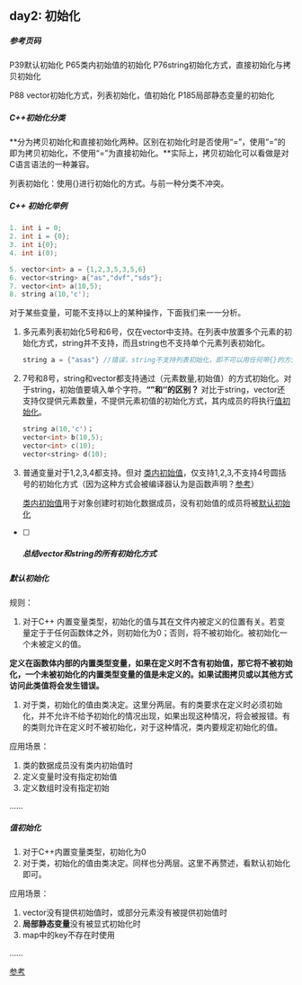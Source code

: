 ## day2: 初始化

##### 参考页码

P39默认初始化 P65类内初始值的初始化 P76string初始化方式，直接初始化与拷贝初始化

P88 vector初始化方式，列表初始化，值初始化 P185局部静态变量的初始化

##### C++初始化分类

**分为拷贝初始化和直接初始化两种。区别在初始化时是否使用“=”，使用“=”的即为拷贝初始化，不使用“=”为直接初始化。**实际上，拷贝初始化可以看做是对C语言语法的一种兼容。

列表初始化：使用{}进行初始化的方式。与前一种分类不冲突。

##### C++ 初始化举例

```c++
1. int i = 0;
2. int i = {0};
3. int i{0};
4. int i(0);

5. vector<int> a = {1,2,3,5,3,5,6}
6. vector<string> a{"as","dvf","sds"};
7. vector<int> a(10,5);
8. string a(10,'c');
```

对于某些变量，可能不支持以上的某种操作，下面我们来一一分析。

1. 多元素列表初始化5号和6号，仅在vector中支持。在列表中放置多个元素的初始化方式，string并不支持，而且string也不支持单个元素列表初始化。

   ```c++
   string a = {"asas"} //错误，string不支持列表初始化，即不可以用任何带{}的方式对string初始化
   ```

2. 7号和8号，string和vector都支持通过（元素数量,初始值）的方式初始化。对于string，初始值要填入单个字符。**“”和‘’的区别？** 对比于string，vector还支持仅提供元素数量，不提供元素初值的初始化方式，其内成员的将执行[值初始化]()。

   ```c++
   string a(10,'c')；
   vector<int> b(10,5);
   vector<int> c(10);  
   vector<string> d(10);
   ```

3. 普通变量对于1,2,3,4都支持。但对 [类内初始值](#类内初始值)，仅支持1,2,3,不支持4号圆括号的初始化方式（因为这种方式会被编译器认为是函数声明？[参考](https://www.zhihu.com/question/37019538)）

   [类内初始值]()用于对象创建时初始化数据成员，没有初始值的成员将被[默认初始化]()

- [ ] ##### 总结vector和string的所有初始化方式








##### 默认初始化

规则：

1. 对于C++ 内置变量类型，初始化的值与其在文件内被定义的位置有关。若变量定于于任何函数体之外，则初始化为0；否则，将不被初始化。被初始化一个未被定义的值。

**定义在函数体内部的内置类型变量，如果在定义时不含有初始值，那它将不被初始化，一个未被初始化的内置类型变量的值是未定义的。如果试图拷贝或以其他方式访问此类值将会发生错误。**



1. 对于类，初始化的值由类决定。这里分两层。有的类要求在定义时必须初始化，并不允许不给予初始化的情况出现，如果出现这种情况，将会被报错。有的类则允许在定义时不被初始化，对于这种情况，类内要规定初始化的值。

应用场景：

1. 类的数据成员没有类内初始值时
2. 定义变量时没有指定初始值
3. 定义数组时没有指定初始

……

##### 值初始化

1. 对于C++内置变量类型，初始化为0
2. 对于类，初始化的值由类决定。同样也分两层。这里不再赘述，看默认初始化即可。

应用场景：

1. vector没有提供初始值时，或部分元素没有被提供初始值时
2. **局部静态变量**没有被显式初始化时
3. map中的key不存在时使用

……

[参考](https://www.dazhuanlan.com/2019/12/13/5df30336b5051/)

